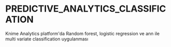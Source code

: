 # PREDICTIVE_ANALYTICS_CLASSIFICATION
Knime Analytics platform'da Random forest, logistic regression ve ann ile multi variate classification  uygulanması
